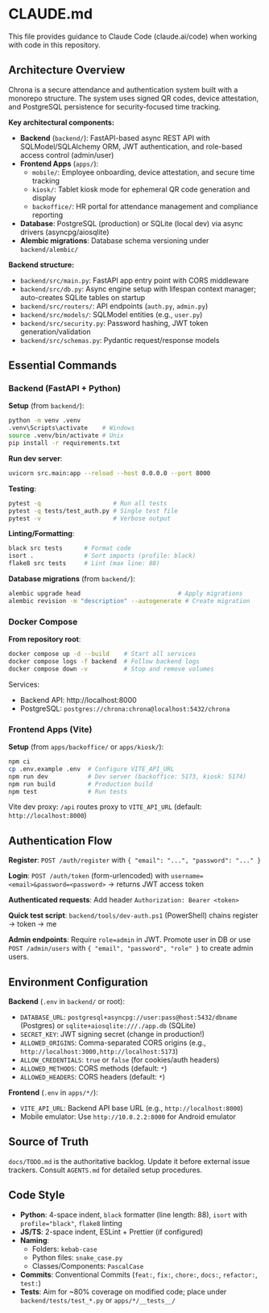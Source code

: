 # CLAUDE.md

This file provides guidance to Claude Code (claude.ai/code) when working with code in this repository.

## Architecture Overview

Chrona is a secure attendance and authentication system built with a monorepo structure. The system uses signed QR codes, device attestation, and PostgreSQL persistence for security-focused time tracking.

**Key architectural components:**
- **Backend** (`backend/`): FastAPI-based async REST API with SQLModel/SQLAlchemy ORM, JWT authentication, and role-based access control (admin/user)
- **Frontend Apps** (`apps/`):
  - `mobile/`: Employee onboarding, device attestation, and secure time tracking
  - `kiosk/`: Tablet kiosk mode for ephemeral QR code generation and display
  - `backoffice/`: HR portal for attendance management and compliance reporting
- **Database**: PostgreSQL (production) or SQLite (local dev) via async drivers (asyncpg/aiosqlite)
- **Alembic migrations**: Database schema versioning under `backend/alembic/`

**Backend structure:**
- `backend/src/main.py`: FastAPI app entry point with CORS middleware
- `backend/src/db.py`: Async engine setup with lifespan context manager; auto-creates SQLite tables on startup
- `backend/src/routers/`: API endpoints (`auth.py`, `admin.py`)
- `backend/src/models/`: SQLModel entities (e.g., `user.py`)
- `backend/src/security.py`: Password hashing, JWT token generation/validation
- `backend/src/schemas.py`: Pydantic request/response models

## Essential Commands

### Backend (FastAPI + Python)

**Setup** (from `backend/`):
```bash
python -m venv .venv
.venv\Scripts\activate    # Windows
source .venv/bin/activate # Unix
pip install -r requirements.txt
```

**Run dev server**:
```bash
uvicorn src.main:app --reload --host 0.0.0.0 --port 8000
```

**Testing**:
```bash
pytest -q                    # Run all tests
pytest -q tests/test_auth.py # Single test file
pytest -v                    # Verbose output
```

**Linting/Formatting**:
```bash
black src tests      # Format code
isort .              # Sort imports (profile: black)
flake8 src tests     # Lint (max line: 88)
```

**Database migrations** (from `backend/`):
```bash
alembic upgrade head                           # Apply migrations
alembic revision -m "description" --autogenerate # Create migration
```

### Docker Compose

**From repository root**:
```bash
docker compose up -d --build    # Start all services
docker compose logs -f backend  # Follow backend logs
docker compose down -v          # Stop and remove volumes
```

Services:
- Backend API: http://localhost:8000
- PostgreSQL: `postgres://chrona:chrona@localhost:5432/chrona`

### Frontend Apps (Vite)

**Setup** (from `apps/backoffice/` or `apps/kiosk/`):
```bash
npm ci
cp .env.example .env  # Configure VITE_API_URL
npm run dev           # Dev server (backoffice: 5173, kiosk: 5174)
npm run build         # Production build
npm test              # Run tests
```

Vite dev proxy: `/api` routes proxy to `VITE_API_URL` (default: `http://localhost:8000`)

## Authentication Flow

**Register**: `POST /auth/register` with `{ "email": "...", "password": "..." }`

**Login**: `POST /auth/token` (form-urlencoded) with `username=<email>&password=<password>` → returns JWT access token

**Authenticated requests**: Add header `Authorization: Bearer <token>`

**Quick test script**: `backend/tools/dev-auth.ps1` (PowerShell) chains register → token → me

**Admin endpoints**: Require `role=admin` in JWT. Promote user in DB or use `POST /admin/users` with `{ "email", "password", "role" }` to create admin users.

## Environment Configuration

**Backend** (`.env` in `backend/` or root):
- `DATABASE_URL`: `postgresql+asyncpg://user:pass@host:5432/dbname` (Postgres) or `sqlite+aiosqlite:///./app.db` (SQLite)
- `SECRET_KEY`: JWT signing secret (change in production!)
- `ALLOWED_ORIGINS`: Comma-separated CORS origins (e.g., `http://localhost:3000,http://localhost:5173`)
- `ALLOW_CREDENTIALS`: `true` or `false` (for cookies/auth headers)
- `ALLOWED_METHODS`: CORS methods (default: `*`)
- `ALLOWED_HEADERS`: CORS headers (default: `*`)

**Frontend** (`.env` in `apps/*/`):
- `VITE_API_URL`: Backend API base URL (e.g., `http://localhost:8000`)
- Mobile emulator: Use `http://10.0.2.2:8000` for Android emulator

## Source of Truth

`docs/TODO.md` is the authoritative backlog. Update it before external issue trackers. Consult `AGENTS.md` for detailed setup procedures.

## Code Style

- **Python**: 4-space indent, `black` formatter (line length: 88), `isort` with `profile="black"`, `flake8` linting
- **JS/TS**: 2-space indent, ESLint + Prettier (if configured)
- **Naming**:
  - Folders: `kebab-case`
  - Python files: `snake_case.py`
  - Classes/Components: `PascalCase`
- **Commits**: Conventional Commits (`feat:`, `fix:`, `chore:`, `docs:`, `refactor:`, `test:`)
- **Tests**: Aim for ~80% coverage on modified code; place under `backend/tests/test_*.py` or `apps/*/__tests__/`
